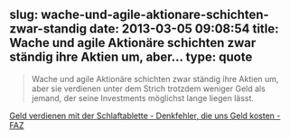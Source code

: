 slug: wache-und-agile-aktionare-schichten-zwar-standig
date: 2013-03-05 09:08:54
title: Wache und agile Aktionäre schichten zwar ständig ihre Aktien um, aber...
type: quote
---

> Wache und agile Aktionäre schichten zwar ständig ihre Aktien um, aber sie verdienen unter dem Strich trotzdem weniger Geld als jemand, der seine Investments möglichst lange liegen lässt.

[Geld verdienen mit der Schlaftablette - Denkfehler, die uns Geld kosten - FAZ](http://www.faz.net/aktuell/finanzen/meine-finanzen/denkfehler-die-uns-geld-kosten/denkfehler-die-uns-geld-kosten-54-geld-verdienen-mit-der-schlaftablette-12100850.html)
